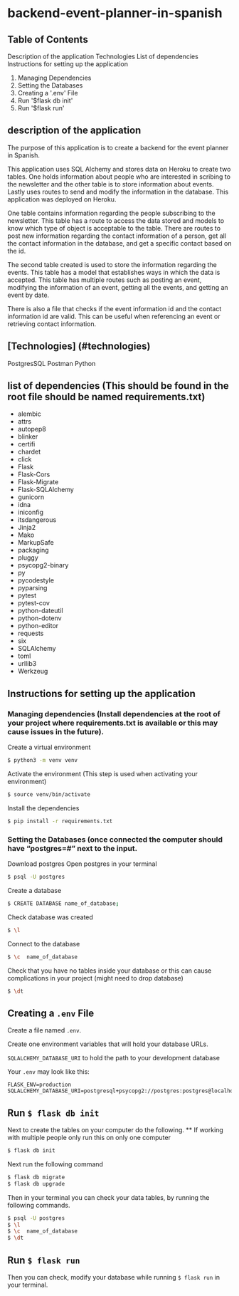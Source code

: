 # backend-event-planner-in-spanish
## Table of Contents 
Description of the application
Technologies 
List of dependencies
Instructions for setting up the application
  1. Managing Dependencies
  2. Setting the Databases
  3. Creating a '.env' File
  4. Run '$flask db init'
  5. Run '$flask run'



## description of the application
The purpose of this application is to create a backend for the event planner in Spanish. 


This application uses SQL Alchemy and stores data on Heroku to create two tables. One holds information about people who are interested in scribing to the newsletter and the other table is to store information about events. Lastly uses routes to send and modify the information in the database. This application was deployed on Heroku. 


One table contains information regarding the people subscribing to the newsletter. This table  has a route to access the data stored and models to know which type of object is acceptable to the table. There are routes to post new information regarding the contact information of a person, get all the contact information in the database, and get a specific contact based on the id.  

The second table created is used to store the information regarding the events. This table has a model that establishes ways in which the data is accepted. This table has multiple routes such as posting an event, modifying the information of an event, getting all the events, and getting an event by date.  

There is also a file that checks if the event information id and the contact information id are valid. This can be useful when referencing an event or retrieving contact information.  

## [Technologies] (#technologies) 

PostgresSQL
Postman
Python

## list of dependencies (This should be found in the root file should be named requirements.txt)
- alembic
- attrs
- autopep8
- blinker
- certifi
- chardet
- click
- Flask
- Flask-Cors
- Flask-Migrate
- Flask-SQLAlchemy
- gunicorn
- idna
- iniconfig
- itsdangerous
- Jinja2
- Mako
- MarkupSafe
- packaging
- pluggy
- psycopg2-binary
- py
- pycodestyle
- pyparsing
- pytest
- pytest-cov
- python-dateutil
- python-dotenv
- python-editor
- requests
- six
- SQLAlchemy
- toml
- urllib3
- Werkzeug


## Instructions for setting up the application
### Managing dependencies (Install dependencies at the root of your project where requirements.txt is available or this may cause issues in the future).

Create a virtual environment 
```bash
$ python3 -m venv venv
```

Activate the environment (This step is used when activating your environment) 
```bash
$ source venv/bin/activate 
```
Install the dependencies 
```bash
$ pip install -r requirements.txt
```
### Setting the Databases (once connected the computer should have “postgres=#” next to the input.
Download postgres
Open postgres in your terminal 
```bash
$ psql -U postgres
```
Create a database
```bash
$ CREATE DATABASE name_of_database;
```
Check database was created 
```bash
$ \l
```
Connect to the database 
```bash
$ \c  name_of_database
```
Check that you have no tables inside your database or this can cause complications in your project (might need to drop database) 
```bash
$ \dt
```
## Creating a `.env` File
Create a file named `.env`.

Create one environment variables that will hold your database URLs.

`SQLALCHEMY_DATABASE_URI` to hold the path to your development database


Your `.env` may look like this:

```
FLASK_ENV=production
SQLALCHEMY_DATABASE_URI=postgresql+psycopg2://postgres:postgres@localhost:5432/task_list_api_development
```

## Run `$ flask db init`

Next to create the tables on your computer do the following. 
** If working with multiple people only run this on only one computer 
```bash
$ flask db init
```
Next run the following command 
```bash
$ flask db migrate
$ flask db upgrade
```
Then in your terminal you can check your data tables, by running the following commands. 
```bash
$ psql -U postgres
$ \l
$ \c  name_of_database
$ \dt
```

## Run `$ flask run`

Then you can check, modify your database while running `$ flask run` in your terminal.
